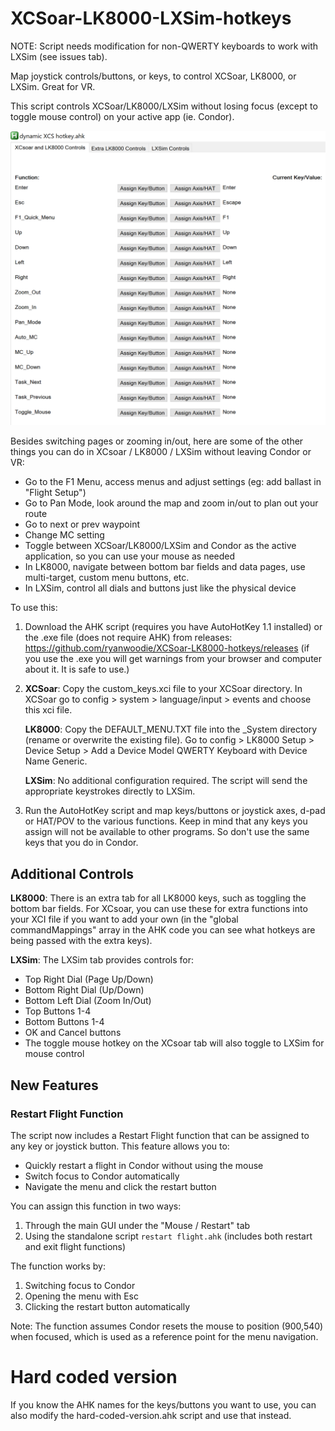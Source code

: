 # XCSoar-LK8000-LXSim-hotkeys

NOTE: Script needs modification for non-QWERTY keyboards to work with LXSim (see issues tab).

Map joystick controls/buttons, or keys, to control XCSoar, LK8000, or LXSim. Great for VR.

This script controls XCSoar/LK8000/LXSim without losing focus (except to toggle mouse control) on your active app (ie. Condor).

![Screen Image](screen.png)

Besides switching pages or zooming in/out, here are some of the other things you can do in XCsoar / LK8000 / LXSim without leaving Condor or VR:
- Go to the F1 Menu, access menus and adjust settings (eg: add ballast in "Flight Setup")
- Go to Pan Mode, look around the map and zoom in/out to plan out your route
- Go to next or prev waypoint
- Change MC setting
- Toggle between XCSoar/LK8000/LXSim and Condor as the active application, so you can use your mouse as needed
- In LK8000, navigate between bottom bar fields and data pages, use multi-target, custom menu buttons, etc.
- In LXSim, control all dials and buttons just like the physical device

To use this:
1. Download the AHK script (requires you have AutoHotKey 1.1 installed) or the .exe file (does not require AHK) from releases: https://github.com/ryanwoodie/XCSoar-LK8000-hotkeys/releases (if you use the .exe you will get warnings from your browser and computer about it. It is safe to use.)
2. **XCSoar**: Copy the custom_keys.xci file to your XCSoar directory. In XCSoar go to config > system > language/input > events and choose this xci file.

   **LK8000**: Copy the DEFAULT_MENU.TXT file into the _System directory (rename or overwrite the existing file). Go to config > LK8000 Setup > Device Setup > Add a Device Model QWERTY Keyboard with Device Name Generic.
   
   **LXSim**: No additional configuration required. The script will send the appropriate keystrokes directly to LXSim.
3. Run the AutoHotKey script and map keys/buttons or joystick axes, d-pad or HAT/POV to the various functions. Keep in mind that any keys you assign will not be available to other programs. So don't use the same keys that you do in Condor.

## Additional Controls

**LK8000**: There is an extra tab for all LK8000 keys, such as toggling the bottom bar fields. For XCsoar, you can use these for extra functions into your XCI file if you want to add your own (in the "global commandMappings" array in the AHK code you can see what hotkeys are being passed with the extra keys).

**LXSim**: The LXSim tab provides controls for:
- Top Right Dial (Page Up/Down)
- Bottom Right Dial (Up/Down)
- Bottom Left Dial (Zoom In/Out)
- Top Buttons 1-4
- Bottom Buttons 1-4
- OK and Cancel buttons
- The toggle mouse hotkey on the XCsoar tab will also toggle to LXSim for mouse control

## New Features

### Restart Flight Function
The script now includes a Restart Flight function that can be assigned to any key or joystick button. This feature allows you to:
- Quickly restart a flight in Condor without using the mouse
- Switch focus to Condor automatically
- Navigate the menu and click the restart button

You can assign this function in two ways:
1. Through the main GUI under the "Mouse / Restart" tab
2. Using the standalone script `restart flight.ahk` (includes both restart and exit flight functions)

The function works by:
1. Switching focus to Condor
2. Opening the menu with Esc
3. Clicking the restart button automatically

Note: The function assumes Condor resets the mouse to position (900,540) when focused, which is used as a reference point for the menu navigation.

# Hard coded version
If you know the AHK names for the keys/buttons you want to use, you can also modify the hard-coded-version.ahk script and use that instead.
